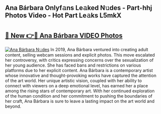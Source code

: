 ## Ana Bárbara Onlyf𝚊ns Le𝚊ked N𝚞des - Part-hhj Photos Video - Hot Part Le𝚊ks L5mkX

# <h2><a href="http://ac51877.deff.icu/?id=Ana+B%c3%a1rbara">🔗 New 👉🔴 Ana Bárbara VIDEO Photos</a></h2>

[![Ana Bárbara N𝚞des](https://i.imgur.com/rIISA9y.gif)](http://ac51877.deff.icu/?id=Ana+B%c3%a1rbara)
In 2019, Ana Bárbara ventured into creating adult content, selling webcam sessions and explicit photos. This move escalated her controversy, with critics expressing concerns over the sexualization of her young audience. She has faced bans and restrictions on various platforms due to her explicit content. Ana Bárbara is a contemporary artist whose innovative and thought-provoking works have captured the attention of the art world. Her unique artistic vision, coupled with her ability to connect with viewers on a deep emotional level, has earned her a place among the rising stars of contemporary art. With her continued exploration of the human condition and her commitment to pushing the boundaries of her craft, Ana Bárbara is sure to leave a lasting impact on the art world and beyond.
